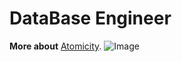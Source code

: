 # DataBase Engineer

**More about** [Atomicity](https://en.wikipedia.org/wiki/Atomicity_(database_systems)).
![Image](https://github.com/abo-eldahab/DataBase/tree/master/assets/images/Atomicity.png)
